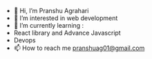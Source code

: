 - 👋 Hi, I’m Pranshu Agrahari
- 👀 I’m interested in web development
- 🌱 I’m currently learning :
-    React library and Advance Javascript
-   Devops
- 📫 How to reach me pranshuag01@gmail.com

<!---
Pranshuagrahari/Pranshuagrahari is a ✨ special ✨ repository because its `README.md` (this file) appears on your GitHub profile.
You can click the Preview link to take a look at your changes.
--->
